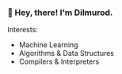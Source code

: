 ### 👋 Hey, there! I'm Dilmurod.

Interests:
- Machine Learning
- Algorithms & Data Structures
- Compilers & Interpreters
